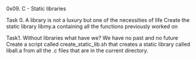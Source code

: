 0x09. C - Static libraries

Task 0. A library is not a luxury but one of the necessities of life
	Create the static library libmy.a containing all the functions 
	previously worked on

Task1. Without libraries what have we? We have no past and no future
	Create a script called create_static_lib.sh that creates a static library called 
	liball.a from all the .c files that are in the current directory.

